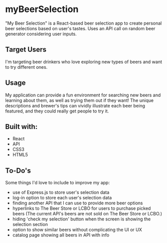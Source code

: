 # myBeerSelection

"My Beer Selection" is a React-based beer selection app to create personal beer selections based on user's tastes. Uses an API call on random beer generator considering user inputs.

## Target Users
I'm targeting beer drinkers who love exploring new types of beers and want to try different ones.

## Usage
My application can provide a fun environment for searching new beers and learning about them, as well as trying them out if they want! The unique descriptions and brewer's tips can vividly illustrate each beer being featured, and they could really get people to try it.

## Built with:
- React
- API
- CSS3
- HTML5

## To-Do's
Some things I'd love to include to improve my app:
- use of Express.js to store user's selection data
- log-in option to store each user's selection data
- finding another API that I can use to provide more beer options 
- hyperlinks to The Beer Store or LCBO for users to purchase picked beers (The current API's beers are not sold on The Beer Store or LCBO.)
- hiding 'check my selection' button when the screen is showing the selection section
- option to show similar beers without complicating the UI or UX
- catalog page showing all beers in API with info
